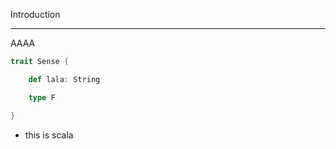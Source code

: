 Introduction

---

AAAA

```scala
trait Sense {

    def lala: String

    type F

}
```

* this is scala

